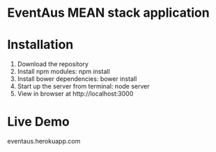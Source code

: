 # EventAus MEAN stack application

# Installation
1. Download the repository
2. Install npm modules: npm install
3. Install bower dependencies:  bower install
4. Start up the server from terminal: node server
5. View in browser at http://localhost:3000

# Live Demo
 eventaus.herokuapp.com
 
